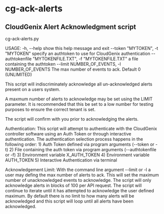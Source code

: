 # cg-ack-alerts
CloudGenix Alert Acknowledgment script
---------------------------------------

cg-ack-alerts.py

USAGE:
  -h, --help            show this help message and exit
  --token "MYTOKEN", -t "MYTOKEN"
                        specify an authtoken to use for CloudGenix authentication
  --authtokenfile "MYTOKENFILE.TXT", -f "MYTOKENFILE.TXT"
                        a file containing the authtoken
  --limit NUMBER_OF_EVENTS, -l NUMBER_OF_EVENTS
                        The max number of events to ack. Default 0 (UNLIMITED)

This script will indiscriminately acknowledge all un-acknowledged alerts present on a users system.

A maxmum number of alerts to acknowledge may be set using the LIMIT parameter. It is recommended that this
be set to a low number for testing purposes to ensure the correct tenant is set.

The script will confirm with you prior to acknowledging the alerts.

Authentication:
    This script will attempt to authenticate with the CloudGenix controller
    software using an Auth Token or through interactive authentication.
    The authentication selection process happens in the following order:
        1) Auth Token defined via program arguments (--token or -t)
        2) File containing the auth token via program arguments (--authtokenfile or -f)
        3) Environment variable X_AUTH_TOKEN
        4) Environment variable AUTH_TOKEN
        5) Interactive Authentication via terminal

Acknowledgement Limit:
    With the command line argument --limit or -l a user may defing the max number of alerts to ack.
    This will set the maximum number of unacknowledged events to acknowledge. The script will
    only acknowledge alerts in blocks of 100 per API request. The script will continue to 
    iterate until it has attempted to acknowledge the user defined maximum. By default
    there is no limit to how many alerts will be acknowledged and this script will loop
    until all alerts have been acknowledged.

